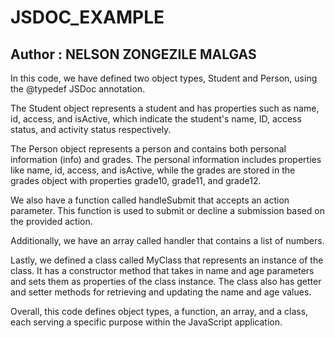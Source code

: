 # JSDOC_EXAMPLE
## Author : NELSON ZONGEZILE MALGAS
In this code, we have defined two object types, Student and Person, using the @typedef JSDoc annotation.

The Student object represents a student and has properties such as name, id, access, and isActive, which indicate the student's name, ID, access status, and activity status respectively.

The Person object represents a person and contains both personal information (info) and grades. The personal information includes properties like name, id, access, and isActive, while the grades are stored in the grades object with properties grade10, grade11, and grade12.

We also have a function called handleSubmit that accepts an action parameter. This function is used to submit or decline a submission based on the provided action.

Additionally, we have an array called handler that contains a list of numbers.

Lastly, we defined a class called MyClass that represents an instance of the class. It has a constructor method that takes in name and age parameters and sets them as properties of the class instance. The class also has getter and setter methods for retrieving and updating the name and age values.

Overall, this code defines object types, a function, an array, and a class, each serving a specific purpose within the JavaScript application.
